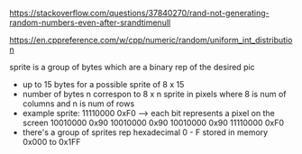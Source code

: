 https://stackoverflow.com/questions/37840270/rand-not-generating-random-numbers-even-after-srandtimenull


https://en.cppreference.com/w/cpp/numeric/random/uniform_int_distribution


sprite is a group of bytes which are a binary rep of the desired pic
- up to 15 bytes for a possible sprite of 8 x 15
- number of bytes n correspon to 8 x n sprite in pixels where 8 is num of columns and n is num of rows
- example sprite:
    11110000 0xF0 --> each bit represents a pixel on the screen
    10010000 0x90
    10010000 0x90
    10010000 0x90
    11110000 0xF0
- there's a group of sprites rep hexadecimal 0 - F stored in memory 0x000 to 0x1FF
